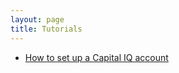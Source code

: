```yaml
---
layout: page
title: Tutorials
---
```


- [How to set up a Capital IQ account](tutorials/capital_iq.md)